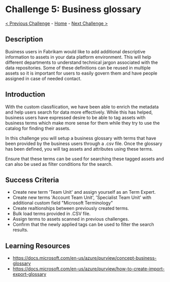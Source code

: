 # Challenge 5: Business glossary

[< Previous Challenge](./Challenge4.md) - [Home](../readme.md) - [Next Challenge >](./Challenge6.md)

## Description

Business users in Fabrikam would like to add additional descriptive information to assets in your data platform environment. This will help different departments to understand technical jargon associated with the data repositories. Some of these definitions can be reused in multiple assets so it is important for users to easily govern them and have people assigned in case of needed contact.

## Introduction

With the custom classfiication, we have been able to enrich the metadata and help users search for data more effectively. While this has helped, business users have expressed desire to be able to tag assets with business terms which make more sense for them while they try to use the catalog for finding their assets.

In this challenge you will setup a business glossary with terms that have been provided by the business users through a .csv file. Once the glossary has been defined, you will tag assets and attributes using these terms.

Ensure that these terms can be used for searching these tagged assets and can also be used as filter conditions for the search.

## Success Criteria
- Create new term 'Team Unit' and assign yourself as an Term Expert.
- Create new terms 'Account Team Unit', 'Specialist Team Unit' with additional custom field "Microsoft Terminology"
- Create realtionships between previously created terms.
- Bulk load terms provided in .CSV file.
- Assign terms to assets scanned in previous challenges.
- Confirm that the newly applied tags can be used to filter the search results.

## Learning Resources
- https://docs.microsoft.com/en-us/azure/purview/concept-business-glossary
- https://docs.microsoft.com/en-us/azure/purview/how-to-create-import-export-glossary
